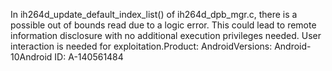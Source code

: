 In ih264d_update_default_index_list() of ih264d_dpb_mgr.c, there is a possible out of bounds read due to a logic error. This could lead to remote information disclosure with no additional execution privileges needed. User interaction is needed for exploitation.Product: AndroidVersions: Android-10Android ID: A-140561484